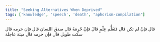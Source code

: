 ```yaml
---
title: "Seeking Alternatives When Deprived"
tags: ['knowledge', 'speech', 'death', "aphorism-compilation"]
---
```


 قال فإنْ لم تكن قال فتَعَلُّم عِلْمٍ قالَ فإنْ حُرِمَهُ قال صدق اللسان قال فإن حرمه قال سكت طويل قال فإن حرمه قال ميتة عاجلة

